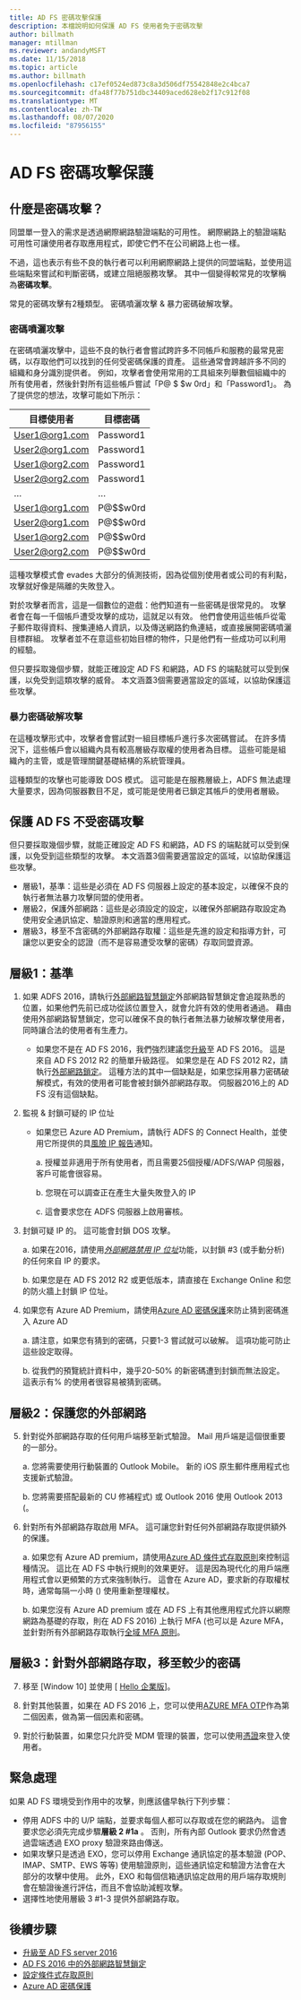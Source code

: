 ```yaml
---
title: AD FS 密碼攻擊保護
description: 本檔說明如何保護 AD FS 使用者免于密碼攻擊
author: billmath
manager: mtillman
ms.reviewer: andandyMSFT
ms.date: 11/15/2018
ms.topic: article
ms.author: billmath
ms.openlocfilehash: c17ef0524ed873c8a3d506df75542848e2c4bca7
ms.sourcegitcommit: dfa48f77b751dbc34409aced628eb2f17c912f08
ms.translationtype: MT
ms.contentlocale: zh-TW
ms.lasthandoff: 08/07/2020
ms.locfileid: "87956155"
---
```

# <a name="ad-fs-password-attack-protection"></a>AD FS 密碼攻擊保護

## <a name="what-is-a-password-attack"></a>什麼是密碼攻擊？

同盟單一登入的需求是透過網際網路驗證端點的可用性。 網際網路上的驗證端點可用性可讓使用者存取應用程式，即使它們不在公司網路上也一樣。

不過，這也表示有些不良的執行者可以利用網際網路上提供的同盟端點，並使用這些端點來嘗試和判斷密碼，或建立阻絕服務攻擊。 其中一個變得較常見的攻擊稱為**密碼攻擊**。

常見的密碼攻擊有2種類型。 密碼噴灑攻擊 & 暴力密碼破解攻擊。

### <a name="password-spray-attack"></a>密碼噴灑攻擊
在密碼噴灑攻擊中，這些不良的執行者會嘗試跨許多不同帳戶和服務的最常見密碼，以存取他們可以找到的任何受密碼保護的資產。 這些通常會跨越許多不同的組織和身分識別提供者。 例如，攻擊者會使用常用的工具組來列舉數個組織中的所有使用者，然後針對所有這些帳戶嘗試「P@ $ $w 0rd」和「Password1」。 為了提供您的想法，攻擊可能如下所示：


|  目標使用者   | 目標密碼 |
|----------------|-----------------|
| User1@org1.com |    Password1    |
| User2@org1.com |    Password1    |
| User1@org2.com |    Password1    |
| User2@org2.com |    Password1    |
|       …        |        …        |
| User1@org1.com |    P@$$w0rd     |
| User2@org1.com |    P@$$w0rd     |
| User1@org2.com |    P@$$w0rd     |
| User2@org2.com |    P@$$w0rd     |

這種攻擊模式會 evades 大部分的偵測技術，因為從個別使用者或公司的有利點，攻擊就好像是隔離的失敗登入。

對於攻擊者而言，這是一個數位的遊戲：他們知道有一些密碼是很常見的。  攻擊者會在每一千個帳戶遭受攻擊的成功，這就足以有效。 他們會使用這些帳戶從電子郵件取得資料、搜集連絡人資訊，以及傳送網路釣魚連結，或直接展開密碼噴灑目標群組。 攻擊者並不在意這些初始目標的物件，只是他們有一些成功可以利用的經驗。

但只要採取幾個步驟，就能正確設定 AD FS 和網路，AD FS 的端點就可以受到保護，以免受到這類攻擊的威脅。 本文涵蓋3個需要適當設定的區域，以協助保護這些攻擊。

### <a name="brute-force-password-attack"></a>暴力密碼破解攻擊
在這種攻擊形式中，攻擊者會嘗試對一組目標帳戶進行多次密碼嘗試。 在許多情況下，這些帳戶會以組織內具有較高層級存取權的使用者為目標。 這些可能是組織內的主管，或是管理關鍵基礎結構的系統管理員。

這種類型的攻擊也可能導致 DOS 模式。 這可能是在服務層級上，ADFS 無法處理大量要求，因為伺服器數目不足，或可能是使用者已鎖定其帳戶的使用者層級。

## <a name="securing-ad-fs-against-password-attacks"></a>保護 AD FS 不受密碼攻擊

但只要採取幾個步驟，就能正確設定 AD FS 和網路，AD FS 的端點就可以受到保護，以免受到這些類型的攻擊。 本文涵蓋3個需要適當設定的區域，以協助保護這些攻擊。


- 層級1，基準：這些是必須在 AD FS 伺服器上設定的基本設定，以確保不良的執行者無法暴力攻擊同盟的使用者。
- 層級2，保護外部網路：這些是必須設定的設定，以確保外部網路存取設定為使用安全通訊協定、驗證原則和適當的應用程式。
- 層級3，移至不含密碼的外部網路存取權：這些是先進的設定和指導方針，可讓您以更安全的認證（而不是容易遭受攻擊的密碼）存取同盟資源。

## <a name="level-1-baseline"></a>層級1：基準

1. 如果 ADFS 2016，請執行[外部網路智慧鎖定](../../ad-fs/operations/Configure-AD-FS-Extranet-Smart-Lockout-Protection.md)外部網路智慧鎖定會追蹤熟悉的位置，如果他們先前已成功從該位置登入，就會允許有效的使用者通過。 藉由使用外部網路智慧鎖定，您可以確保不良的執行者無法暴力破解攻擊使用者，同時讓合法的使用者有生產力。
    - 如果您不是在 AD FS 2016，我們強烈建議您[升級](../../ad-fs/deployment/upgrading-to-ad-fs-in-windows-server.md)至 AD FS 2016。 這是來自 AD FS 2012 R2 的簡單升級路徑。 如果您是在 AD FS 2012 R2，請執行[外部網路鎖定](../../ad-fs/operations/Configure-AD-FS-Extranet-Soft-Lockout-Protection.md)。 這種方法的其中一個缺點是，如果您採用暴力密碼破解模式，有效的使用者可能會被封鎖外部網路存取。 伺服器2016上的 AD FS 沒有這個缺點。

2. 監視 & 封鎖可疑的 IP 位址
    - 如果您已 Azure AD Premium，請執行 ADFS 的 Connect Health，並使用它所提供的具[風險 IP 報告](/azure/active-directory/connect-health/active-directory-aadconnect-health-adfs#risky-ip-report-public-preview)通知。

        a. 授權並非適用于所有使用者，而且需要25個授權/ADFS/WAP 伺服器，客戶可能會很容易。

        b. 您現在可以調查正在產生大量失敗登入的 IP

        c. 這會要求您在 ADFS 伺服器上啟用審核。

3.  封鎖可疑 IP 的。  這可能會封鎖 DOS 攻擊。

    a. 如果在2016，請使用[*外部網路禁用 IP 位址*](../../ad-fs/operations/configure-ad-fs-banned-ip.md)功能，以封鎖 #3 (或手動分析) 的任何來自 IP 的要求。

    b. 如果您是在 AD FS 2012 R2 或更低版本，請直接在 Exchange Online 和您的防火牆上封鎖 IP 位址。

4. 如果您有 Azure AD Premium，請使用[Azure AD 密碼保護](/azure/active-directory/authentication/concept-password-ban-bad-on-premises)來防止猜到密碼進入 Azure AD

    a. 請注意，如果您有猜到的密碼，只要1-3 嘗試就可以破解。 這項功能可防止這些設定取得。

    b. 從我們的預覽統計資料中，幾乎20-50% 的新密碼遭到封鎖而無法設定。 這表示有% 的使用者很容易被猜到密碼。

## <a name="level-2-protect-your-extranet"></a>層級2：保護您的外部網路

5. 針對從外部網路存取的任何用戶端移至新式驗證。 Mail 用戶端是這個很重要的一部分。

    a. 您將需要使用行動裝置的 Outlook Mobile。 新的 iOS 原生郵件應用程式也支援新式驗證。

    b. 您將需要搭配最新的 CU 修補程式) 或 Outlook 2016 使用 Outlook 2013 (。

6. 針對所有外部網路存取啟用 MFA。 這可讓您針對任何外部網路存取提供額外的保護。

   a.  如果您有 Azure AD premium，請使用[Azure AD 條件式存取原則](/azure/active-directory/conditional-access/overview)來控制這種情況。  這比在 AD FS 中執行規則的效果更好。  這是因為現代化的用戶端應用程式會以更頻繁的方式來強制執行。  這會在 Azure AD，要求新的存取權杖時，通常每隔一小時 () 使用重新整理權杖。

   b.  如果您沒有 Azure AD premium 或在 AD FS 上有其他應用程式允許以網際網路為基礎的存取，則在 AD FS 2016) 上執行 MFA (也可以是 Azure MFA，並針對所有外部網路存取執行[全域 MFA 原則](../../ad-fs/operations/configure-authentication-policies.md#to-configure-multi-factor-authentication-globally)。

## <a name="level-3-move-to-password-less-for-extranet-access"></a>層級3：針對外部網路存取，移至較少的密碼

7. 移至 [Window 10] 並使用 [ [Hello 企業版](/windows/security/identity-protection/hello-for-business/hello-identity-verification)]。

8. 針對其他裝置，如果在 AD FS 2016 上，您可以使用[AZURE MFA OTP](../../ad-fs/operations/configure-ad-fs-and-azure-mfa.md)作為第二個因素，做為第一個因素和密碼。

9. 對於行動裝置，如果您只允許受 MDM 管理的裝置，您可以使用[憑證](../../ad-fs/operations/configure-user-certificate-authentication.md)來登入使用者。

## <a name="urgent-handling"></a>緊急處理

如果 AD FS 環境受到作用中的攻擊，則應該儘早執行下列步驟：

 - 停用 ADFS 中的 U/P 端點，並要求每個人都可以存取或在您的網路內。 這會要求您必須先完成步驟**層級 2 #1a** 。 否則，所有內部 Outlook 要求仍然會透過雲端透過 EXO proxy 驗證來路由傳送。
 - 如果攻擊只是透過 EXO，您可以停用 Exchange 通訊協定的基本驗證 (POP、IMAP、SMTP、EWS 等等) 使用驗證原則，這些通訊協定和驗證方法會在大部分的攻擊中使用。 此外，EXO 和每個信箱通訊協定啟用的用戶端存取規則會在驗證後進行評估，而且不會協助減輕攻擊。
 - 選擇性地使用層級 3 #1-3 提供外部網路存取。

## <a name="next-steps"></a>後續步驟

- [升級至 AD FS server 2016](../../ad-fs/deployment/upgrading-to-ad-fs-in-windows-server.md)
- [AD FS 2016 中的外部網路智慧鎖定](../../ad-fs/operations/Configure-AD-FS-Extranet-Smart-Lockout-Protection.md)
- [設定條件式存取原則](/azure/active-directory/conditional-access/overview)
- [Azure AD 密碼保護](/azure/active-directory/authentication/howto-password-ban-bad-on-premises)
